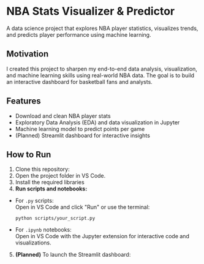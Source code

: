 # NBA Stats Visualizer & Predictor

A data science project that explores NBA player statistics, visualizes trends, and predicts player performance using machine learning.

## Motivation

I created this project to sharpen my end-to-end data analysis, visualization, and machine learning skills using real-world NBA data. The goal is to build an interactive dashboard for basketball fans and analysts.

## Features

- Download and clean NBA player stats
- Exploratory Data Analysis (EDA) and data visualization in Jupyter
- Machine learning model to predict points per game
- (Planned) Streamlit dashboard for interactive insights

## How to Run

1. Clone this repository:
2. Open the project folder in VS Code.
3. Install the required libraries
4. **Run scripts and notebooks:**
- For `.py` scripts:  
  Open in VS Code and click "Run" or use the terminal:
  ```
  python scripts/your_script.py
  ```
- For `.ipynb` notebooks:  
  Open in VS Code with the Jupyter extension for interactive code and visualizations.

5. **(Planned)** To launch the Streamlit dashboard:



